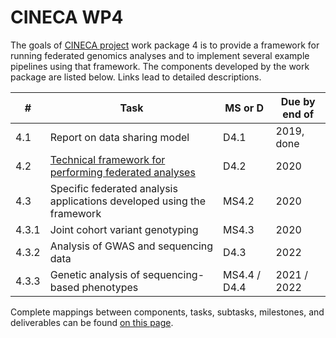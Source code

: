 # CINECA WP4

The goals of [CINECA project](https://www.cineca-project.eu/) work package 4 is to provide a framework for running federated genomics analyses and to implement several example pipelines using that framework. The components developed by the work package are listed below. Links lead to detailed descriptions.

**#**|**Task**|**MS or D**|**Due by end of**
-----|-----|-----|-----
4.1|Report on data sharing model|D4.1|2019, done
4.2|[Technical framework for performing federated analyses](docs/4.2-technical-framework)|D4.2|2020
4.3|Specific federated analysis applications developed using the framework|MS4.2|2020
4.3.1|Joint cohort variant genotyping|MS4.3|2020
4.3.2|Analysis of GWAS and sequencing data|D4.3|2022
4.3.3|Genetic analysis of sequencing-based phenotypes|MS4.4 / D4.4|2021 / 2022

Complete mappings between components, tasks, subtasks, milestones, and deliverables can be found [on this page](docs/task-milestone-deliverable.md).
